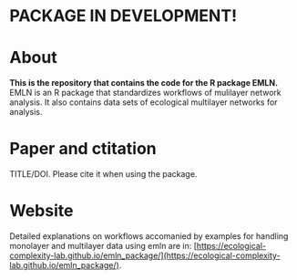 # PACKAGE IN DEVELOPMENT!

# About
**This is the repository that contains the code for the R package EMLN.** EMLN is an R package that standardizes workflows of mulilayer network analysis. It also contains data sets of ecological multilayer networks for analysis.

# Paper and ctitation
TITLE/DOI. Please cite it when using the package.

# Website
Detailed explanations on workflows accomanied by examples for handling monolayer and multilayer data using emln are in: [https://ecological-complexity-lab.github.io/emln_package/](https://ecological-complexity-lab.github.io/emln_package/).
